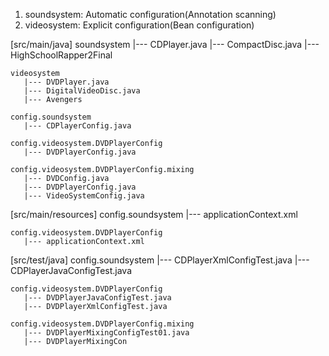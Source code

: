 1. soundsystem: Automatic configuration(Annotation scanning)
2. videosystem: Explicit configuration(Bean configuration)

[src/main/java]
soundsystem
|--- CDPlayer.java
|--- CompactDisc.java
|--- HighSchoolRapper2Final

    videosystem
       |--- DVDPlayer.java
       |--- DigitalVideoDisc.java
       |--- Avengers

    config.soundsystem
       |--- CDPlayerConfig.java

    config.videosystem.DVDPlayerConfig
       |--- DVDPlayerConfig.java

    config.videosystem.DVDPlayerConfig.mixing
       |--- DVDConfig.java
       |--- DVDPlayerConfig.java
       |--- VideoSystemConfig.java

[src/main/resources]
config.soundsystem
|--- applicationContext.xml

    config.videosystem.DVDPlayerConfig
       |--- applicationContext.xml

[src/test/java]
config.soundsystem
|--- CDPlayerXmlConfigTest.java
|--- CDPlayerJavaConfigTest.java

    config.videosystem.DVDPlayerConfig
       |--- DVDPlayerJavaConfigTest.java
       |--- DVDPlayerXmlConfigTest.java

    config.videosystem.DVDPlayerConfig.mixing
       |--- DVDPlayerMixingConfigTest01.java
       |--- DVDPlayerMixingCon
